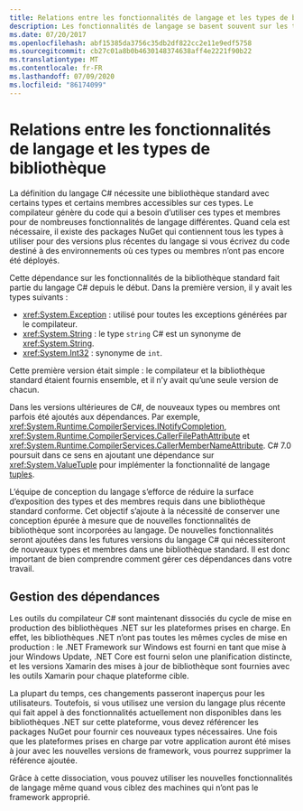 ```yaml
---
title: Relations entre les fonctionnalités de langage et les types de bibliothèque | Microsoft Docs
description: Les fonctionnalités de langage se basent souvent sur les types de bibliothèque pour l’implémentation. Vous devez donc bien comprendre ces relations.
ms.date: 07/20/2017
ms.openlocfilehash: abf15385da3756c35db2df822cc2e11e9edf5758
ms.sourcegitcommit: cb27c01a8b0b4630148374638aff4e2221f90b22
ms.translationtype: MT
ms.contentlocale: fr-FR
ms.lasthandoff: 07/09/2020
ms.locfileid: "86174099"
---
```

# <a name="relationships-between-language-features-and-library-types"></a>Relations entre les fonctionnalités de langage et les types de bibliothèque

La définition du langage C# nécessite une bibliothèque standard avec certains types et certains membres accessibles sur ces types. Le compilateur génère du code qui a besoin d’utiliser ces types et membres pour de nombreuses fonctionnalités de langage différentes. Quand cela est nécessaire, il existe des packages NuGet qui contiennent tous les types à utiliser pour des versions plus récentes du langage si vous écrivez du code destiné à des environnements où ces types ou membres n’ont pas encore été déployés.

Cette dépendance sur les fonctionnalités de la bibliothèque standard fait partie du langage C# depuis le début. Dans la première version, il y avait les types suivants :

* <xref:System.Exception> : utilisé pour toutes les exceptions générées par le compilateur.
* <xref:System.String> : le type `string` C# est un synonyme de <xref:System.String>.
* <xref:System.Int32> : synonyme de `int`.

Cette première version était simple : le compilateur et la bibliothèque standard étaient fournis ensemble, et il n’y avait qu’une seule version de chacun.

Dans les versions ultérieures de C#, de nouveaux types ou membres ont parfois été ajoutés aux dépendances. Par exemple, <xref:System.Runtime.CompilerServices.INotifyCompletion>, <xref:System.Runtime.CompilerServices.CallerFilePathAttribute> et <xref:System.Runtime.CompilerServices.CallerMemberNameAttribute>. C# 7.0 poursuit dans ce sens en ajoutant une dépendance sur <xref:System.ValueTuple> pour implémenter la fonctionnalité de langage [tuples](../language-reference/builtin-types/value-tuples.md).

L’équipe de conception du langage s’efforce de réduire la surface d’exposition des types et des membres requis dans une bibliothèque standard conforme. Cet objectif s’ajoute à la nécessité de conserver une conception épurée à mesure que de nouvelles fonctionnalités de bibliothèque sont incorporées au langage. De nouvelles fonctionnalités seront ajoutées dans les futures versions du langage C# qui nécessiteront de nouveaux types et membres dans une bibliothèque standard. Il est donc important de bien comprendre comment gérer ces dépendances dans votre travail.

## <a name="managing-your-dependencies"></a>Gestion des dépendances

Les outils du compilateur C# sont maintenant dissociés du cycle de mise en production des bibliothèques .NET sur les plateformes prises en charge. En effet, les bibliothèques .NET n’ont pas toutes les mêmes cycles de mise en production : le .NET Framework sur Windows est fourni en tant que mise à jour Windows Update, .NET Core est fourni selon une planification distincte, et les versions Xamarin des mises à jour de bibliothèque sont fournies avec les outils Xamarin pour chaque plateforme cible.

La plupart du temps, ces changements passeront inaperçus pour les utilisateurs. Toutefois, si vous utilisez une version du langage plus récente qui fait appel à des fonctionnalités actuellement non disponibles dans les bibliothèques .NET sur cette plateforme, vous devez référencer les packages NuGet pour fournir ces nouveaux types nécessaires.
Une fois que les plateformes prises en charge par votre application auront été mises à jour avec les nouvelles versions de framework, vous pourrez supprimer la référence ajoutée.

Grâce à cette dissociation, vous pouvez utiliser les nouvelles fonctionnalités de langage même quand vous ciblez des machines qui n’ont pas le framework approprié.
